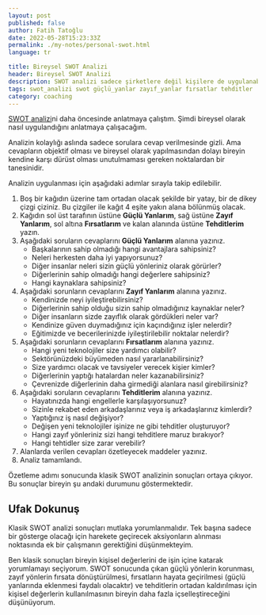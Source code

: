 ```yaml
---
layout: post
published: false
author: Fatih Tatoğlu
date: 2022-05-28T15:23:33Z
permalink: ./my-notes/personal-swot.html
language: tr

title: Bireysel SWOT Analizi
header: Bireysel SWOT Analizi
description: SWOT analizi sadece şirketlere değil kişilere de uygulanabilir. Genel uygulamanın üzerine bazı ek çalışmalarda eklemeye çalıştım.
tags: swot_analizi swot güçlü_yanlar zayıf_yanlar fırsatlar tehditler
category: coaching
---
```


[SWOT analizi](./kendime-notlar/swot-analizi.html "SWOT Analizi")ni daha öncesinde anlatmaya çalıştım. Şimdi bireysel olarak nasıl uygulandığını anlatmaya çalışacağım.

Analizin kolaylığı aslında sadece sorulara cevap verilmesinde gizli. Ama cevapların objektif olması ve bireysel olarak yapılmasından dolayı bireyin kendine karşı dürüst olması unutulmaması gereken noktalardan bir tanesinidir.

Analizin uygulanması için aşağıdaki adımlar sırayla takip edilebilir.

1. Boş bir kağıdın üzerine tam ortadan olacak şekilde bir yatay, bir de dikey çizgi çiziniz. Bu çizgiler ile kağıt 4 eşite yakın alana bölünmüş olacak.
2. Kağıdın sol üst tarafının üstüne **Güçlü Yanlarım**, sağ üstüne **Zayıf Yanlarım**, sol altına **Fırsatlarım** ve kalan alanında üstüne **Tehditlerim** yazın.
3. Aşağıdaki soruların cevaplarını **Güçlü Yanlarım** alanına yazınız.
    - Başkalarının sahip olmadığı hangi avantajlara sahipsiniz?
    - Neleri herkesten daha iyi yapıyorsunuz?
    - Diğer insanlar neleri sizin güçlü yönleriniz olarak görürler?
    - Diğerlerinin sahip olmadığı hangi değerlere sahipsiniz?
    - Hangi kaynaklara sahipsiniz?
4. Aşağıdaki sorunların cevaplarını **Zayıf Yanlarım** alanına yazınız.
    - Kendinizde neyi iyileştirebilirsiniz?
    - Diğerlerinin sahip olduğu sizin sahip olmadığınız kaynaklar neler?
    - Diğer insanların sizde zayıflık olarak gördükleri neler var?
    - Kendinize güven duymadığınız için kaçındığınız işler nelerdir?
    - Eğitimizde ve becerilerinizde iyileştirilebilir noktalar nelerdir?
5. Aşağıdaki sorunların cevaplarını **Fırsatlarım** alanına yazınız.
    - Hangi yeni teknolojiler size yardımcı olabilir?
    - Sektörünüzdeki büyümeden nasıl yararlanabilirsiniz?
    - Size yardımcı olacak ve tavsiyeler verecek kişier kimler?
    - Diğerlerinin yaptığı hatalardan neler kazanabilirsiniz?
    - Çevrenizde diğerlerinin daha girmediği alanlara nasıl girebilirsiniz?
6. Aşağıdaki soruların cevaplarını **Tehditlerim** alanına yazınız.
    - Hayatınızda hangi engellerle karşılaşıyorsunuz?
    - Sizinle rekabet eden arkadaşlarınız veya iş arkadaşlarınız kimlerdir?
    - Yaptığınız iş nasıl değişiyor?
    - Değişen yeni teknolojiler işinize ne gibi tehditler oluşturuyor?
    - Hangi zayıf yönleriniz sizi hangi tehditlere maruz bırakıyor?
    - Hangi tehtidler size zarar verebilir?
7. Alanlarda verilen cevapları özetleyecek maddeler yazınız.
8. Analiz tamamlandı.

Özetleme adımı sonucunda klasik SWOT analizinin sonuçları ortaya çıkıyor. Bu sonuçlar bireyin şu andaki durumunu göstermektedir.

## Ufak Dokunuş

Klasik SWOT analizi sonuçları mutlaka yorumlanmalıdır. Tek başına sadece bir gösterge olacağı için harekete geçirecek aksiyonların alınması noktasında ek bir çalışmanın gerektiğini düşünmekteyim.

Ben klasik sonuçları bireyin kişisel değerlerini de işin içine katarak yorumlamayı seçiyorum. SWOT sonucunda çıkan güçlü yönlerin korunması, zayıf yönlerin fırsata dönüştürülmesi, fırsatların hayata geçirilmesi (güçlü yanlarında eklenmesi faydalı olacaktır) ve tehditlerin ortadan kaldırılması için kişisel değerlerin kullanılmasının bireyin daha fazla içselleştireceğini düşünüyorum.
